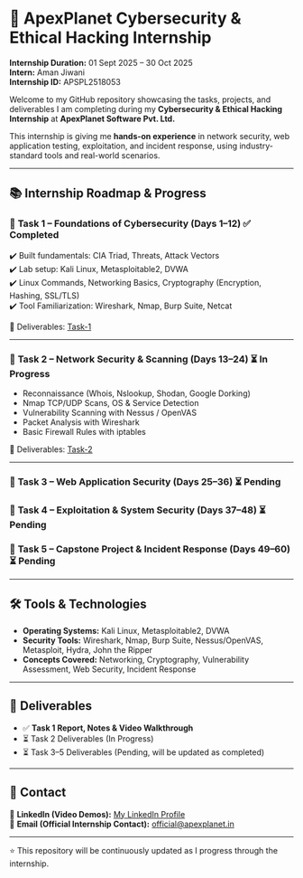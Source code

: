 # 🚀 ApexPlanet Cybersecurity & Ethical Hacking Internship  
**Internship Duration:** 01 Sept 2025 – 30 Oct 2025  
**Intern:** Aman Jiwani  
**Internship ID:** APSPL2518053  

Welcome to my GitHub repository showcasing the tasks, projects, and deliverables I am completing during my **Cybersecurity & Ethical Hacking Internship** at **ApexPlanet Software Pvt. Ltd.**  

This internship is giving me **hands-on experience** in network security, web application testing, exploitation, and incident response, using industry-standard tools and real-world scenarios.  

---

## 📚 Internship Roadmap & Progress  

### 🔹 **Task 1 – Foundations of Cybersecurity** (Days 1–12) ✅ **Completed**  
✔️ Built fundamentals: CIA Triad, Threats, Attack Vectors  
✔️ Lab setup: Kali Linux, Metasploitable2, DVWA  
✔️ Linux Commands, Networking Basics, Cryptography (Encryption, Hashing, SSL/TLS)  
✔️ Tool Familiarization: Wireshark, Nmap, Burp Suite, Netcat  

📂 Deliverables: [Task-1](./Task-1_Foundations-of-Cybersecurity)  

---

### 🔹 **Task 2 – Network Security & Scanning** (Days 13–24) ⏳ **In Progress**  
- Reconnaissance (Whois, Nslookup, Shodan, Google Dorking)  
- Nmap TCP/UDP Scans, OS & Service Detection  
- Vulnerability Scanning with Nessus / OpenVAS  
- Packet Analysis with Wireshark  
- Basic Firewall Rules with iptables  

📂 Deliverables: [Task-2](./Task-2_Network-Security-Scanning)  

---

### 🔹 **Task 3 – Web Application Security** (Days 25–36) ⏳ **Pending**  

### 🔹 **Task 4 – Exploitation & System Security** (Days 37–48) ⏳ **Pending**  

### 🔹 **Task 5 – Capstone Project & Incident Response** (Days 49–60) ⏳ **Pending**  

---

## 🛠️ Tools & Technologies  

- **Operating Systems:** Kali Linux, Metasploitable2, DVWA  
- **Security Tools:** Wireshark, Nmap, Burp Suite, Nessus/OpenVAS, Metasploit, Hydra, John the Ripper  
- **Concepts Covered:** Networking, Cryptography, Vulnerability Assessment, Web Security, Incident Response  

---

## 📜 Deliverables  

- ✅ **Task 1 Report, Notes & Video Walkthrough**  
- ⏳ Task 2 Deliverables (In Progress)  
- ⏳ Task 3–5 Deliverables (Pending, will be updated as completed)  

---

## 📧 Contact  

🔗 **LinkedIn (Video Demos):** [My LinkedIn Profile](#)  
📩 **Email (Official Internship Contact):** official@apexplanet.in  

---

⭐ This repository will be continuously updated as I progress through the internship.  

